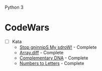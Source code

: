 Python 3

# CodeWars

- [ ] Kata
  - [Stop gninnipS My sdroW!](https://github.com/jarosales1029/CodeWars/blob/master/Reverse%20Strings) - Complete
  - [Array.diff](https://github.com/jarosales1029/CodeWars/blob/master/Arrays%20Difference) - Complete
  - [Complementary DNA](https://github.com/jarosales1029/CodeWars/blob/master/Change%20Characters%20in%20a%20String) - Complete
  - [Numbers to Letters](https://github.com/jarosales1029/CodeWars/blob/master/Numbers%20to%20Letters) - Complete
